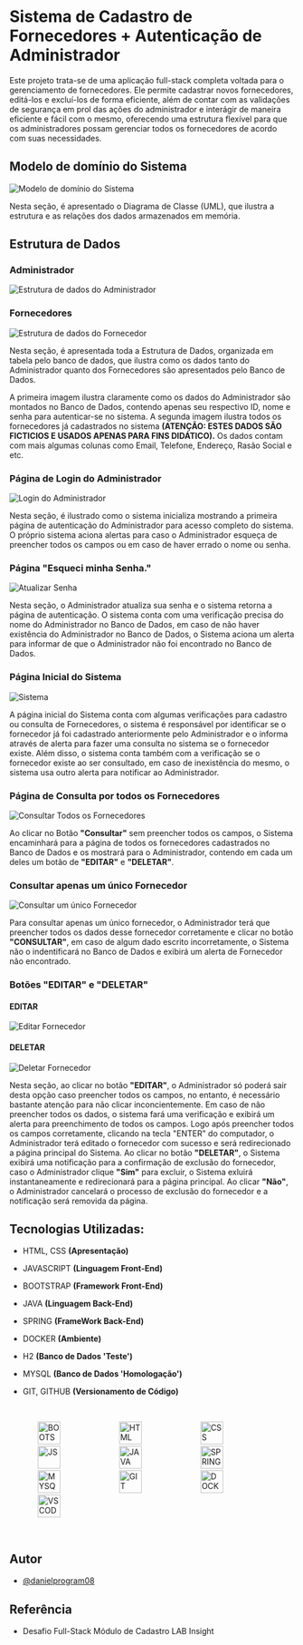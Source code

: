 # Sistema de Cadastro de Fornecedores + Autenticação de Administrador

Este projeto trata-se de uma aplicação full-stack completa voltada para o gerenciamento de fornecedores. Ele permite cadastrar novos fornecedores, editá-los e excluí-los de forma eficiente, além de contar com as validações de segurança em prol das ações do administrador e interágir de maneira eficiente e fácil com o mesmo, oferecendo uma estrutura flexível para que os administradores possam gerenciar todos os fornecedores de acordo com suas necessidades.

## Modelo de domínio do Sistema

![Modelo de domínio do Sistema](https://github.com/danielprogram08/Registration_Module/blob/main/Img/ClassDiagram.png?raw=true)

Nesta seção, é apresentado o Diagrama de Classe (UML), que ilustra a estrutura e as relações dos dados armazenados em memória.

## Estrutura de Dados

### Administrador
![Estrutura de dados do Administrador](https://github.com/danielprogram08/Registration_Module/blob/main/Img/Structure-Data-Administrator.png?raw=true)

### Fornecedores
![Estrutura de dados do Fornecedor](https://github.com/danielprogram08/Registration_Module/blob/main/Img/Structure-Data-Suppliers.png?raw=true)

Nesta seção, é apresentada toda a Estrutura de Dados, organizada em tabela pelo banco de dados, que ilustra como os dados tanto do Administrador quanto dos Fornecedores são apresentados pelo Banco de Dados.

A primeira imagem ilustra claramente como os dados do Administrador são montados no Banco de Dados, contendo apenas seu respectivo ID, nome e senha para autenticar-se no sistema.
A segunda imagem ilustra todos os fornecedores já cadastrados no sistema **(ATENÇÃO: ESTES DADOS SÃO FICTICIOS E USADOS APENAS PARA FINS DIDÁTICO).** Os dados contam com mais algumas colunas como Email, Telefone, Endereço, Rasão Social e etc. 

### Página de Login do Administrador

![Login do Administrador](https://github.com/danielprogram08/Registration_Module/blob/main/Img/Login-ADM-Page.png?raw=true)

Nesta seção, é ilustrado como o sistema inicializa mostrando a primeira página de autenticação do Administrador para acesso completo do sistema. O próprio sistema aciona alertas para caso o Administrador esqueça de preencher todos os campos ou em caso de haver errado o nome ou senha.

### Página "Esqueci minha Senha."

![Atualizar Senha](https://github.com/danielprogram08/Registration_Module/blob/main/Img/New-Password-Page.png?raw=true)

Nesta seção, o Administrador atualiza sua senha e o sistema retorna a página de autenticação. O sistema conta com uma verificação precisa do nome do Administrador no Banco de Dados, em caso de não haver existência do Administrador no Banco de Dados, o Sistema aciona um alerta para informar de que o Administrador não foi encontrado no Banco de Dados.

### Página Inicial do Sistema

![Sistema](https://github.com/danielprogram08/Registration_Module/blob/main/Img/Supplier-Page.png?raw=true)

A página inicial do Sistema conta com algumas verificações para cadastro ou consulta de Fornecedores, o sistema é responsável por identificar se o fornecedor já foi cadastrado anteriormente pelo Administrador e o informa através de alerta para fazer uma consulta no sistema se o fornecedor existe.
Além disso, o sistema conta também com a verificação se o fornecedor existe ao ser consultado, em caso de inexistência do mesmo, o sistema usa outro alerta para notificar ao Administrador.

### Página de Consulta por todos os Fornecedores

![Consultar Todos os Fornecedores](https://github.com/danielprogram08/Registration_Module/blob/main/Img/Show-All-Suppliers.png?raw=true)

Ao clicar no Botão **"Consultar"** sem preencher todos os campos, o Sistema encaminhará para a página de todos os fornecedores cadastrados no Banco de Dados e os mostrará para o Administrador, contendo em cada um deles um botão de **"EDITAR"** e **"DELETAR"**.

### Consultar apenas um único Fornecedor

![Consultar um único Fornecedor](https://github.com/danielprogram08/Registration_Module/blob/main/Img/Show-Just-OneSupplier.png?raw=true)

Para consultar apenas um único fornecedor, o Administrador terá que preencher todos os dados desse fornecedor corretamente e clicar no botão **"CONSULTAR"**, em caso de algum dado escrito incorretamente, o Sistema não o indentificará no Banco de Dados e exibirá um alerta de Fornecedor não encontrado.

### Botões "EDITAR" e "DELETAR"

#### EDITAR

![Editar Fornecedor](https://github.com/danielprogram08/Registration_Module/blob/main/Img/Edit-Supplier-Page.png?raw=true)

#### DELETAR

![Deletar Fornecedor](https://github.com/danielprogram08/Registration_Module/blob/main/Img/Delete-Supplier-Page.png?raw=true)

Nesta seção, ao clicar no botão **"EDITAR"**, o Administrador só poderá sair desta opção caso preencher todos os campos, no entanto, é necessário bastante atenção para não clicar inconcientemente. Em caso de não preencher todos os dados, o sistema fará uma verificação e exibirá um alerta para preenchimento de todos os campos. Logo após preencher todos os campos corretamente, clicando na tecla "ENTER" do computador, o Administrador terá editado o fornecedor com sucesso e será redirecionado a página principal do Sistema.
Ao clicar no botão **"DELETAR"**, o Sistema exibirá uma notificação para a confirmação de exclusão do fornecedor, caso o Administrador clique **"Sim"** para excluir, o Sistema exluirá instantaneamente e redirecionará para a página principal. Ao clicar **"Não"**, o Administrador cancelará o processo de exclusão do fornecedor e a notificação será removida da página.


## Tecnologias Utilizadas:

- HTML, CSS **(Apresentação)**

- JAVASCRIPT **(Linguagem Front-End)**

- BOOTSTRAP **(Framework Front-End)**

- JAVA **(Linguagem Back-End)**

- SPRING **(FrameWork Back-End)**

- DOCKER **(Ambiente)**

- H2 **(Banco de Dados 'Teste')**

- MYSQL **(Banco de Dados 'Homologação')**

- GIT, GITHUB **(Versionamento de Código)**<br>

<br><p>
  <img src="https://user-images.githubusercontent.com/25181517/183898054-b3d693d4-dafb-4808-a509-bab54cf5de34.png" alt="BOOTSTRAP" width="40" style="margin: 0 50px;">
  <img src="https://user-images.githubusercontent.com/25181517/192158954-f88b5814-d510-4564-b285-dff7d6400dad.png" alt="HTML" width="40" style="margin: 0 50px;">
  <img src="https://user-images.githubusercontent.com/25181517/183898674-75a4a1b1-f960-4ea9-abcb-637170a00a75.png" alt="CSS" width="40" style="margin: 0 50px;">
  <img src="https://user-images.githubusercontent.com/25181517/117447155-6a868a00-af3d-11eb-9cfe-245df15c9f3f.png" alt="JS" width="40" style="margin: 0 50px;">
  <img src="https://user-images.githubusercontent.com/25181517/117201156-9a724800-adec-11eb-9a9d-3cd0f67da4bc.png" alt="JAVA" width="40" style="margin: 0 50px;">
  <img src="https://user-images.githubusercontent.com/25181517/183891303-41f257f8-6b3d-487c-aa56-c497b880d0fb.png" alt="SPRING-BOOT" width="40" style="margin: 0 50px;">
  <img src="https://user-images.githubusercontent.com/25181517/183896128-ec99105a-ec1a-4d85-b08b-1aa1620b2046.png" alt="MYSQL" width="40" style="margin: 0 50px;">
  <img src="https://user-images.githubusercontent.com/25181517/192108372-f71d70ac-7ae6-4c0d-8395-51d8870c2ef0.png" alt="GIT" width="40" style="margin: 0 50px;">
  <img src="https://user-images.githubusercontent.com/25181517/117207330-263ba280-adf4-11eb-9b97-0ac5b40bc3be.png" alt="DOCKER" width="40" style="margin: 0 50px;">
  <img src="https://user-images.githubusercontent.com/25181517/192108891-d86b6220-e232-423a-bf5f-90903e6887c3.png" alt="VSCODE" width="40" style="margin: 0 50px;">
</p><br>

## Autor

- [@danielprogram08](https://github.com/danielprogram08)

## Referência

- Desafio Full-Stack Módulo de Cadastro LAB Insight
